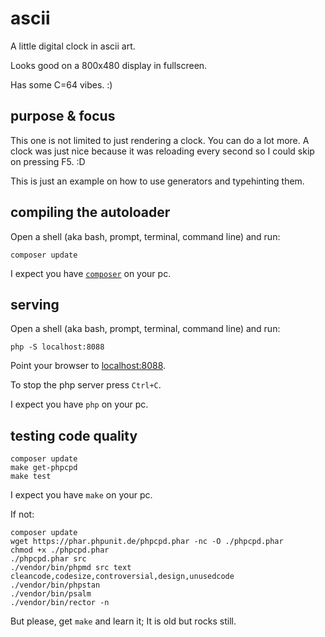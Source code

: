 # ascii

A little digital clock in ascii art.

Looks good on a 800x480 display in fullscreen.

Has some C=64 vibes. :)

## purpose & focus

This one is not limited to just rendering a clock. You can do a lot more. A clock was just nice because it was reloading every second so I could skip on pressing F5. :D

This is just an example on how to use generators and typehinting them.

## compiling the autoloader

Open a shell (aka bash, prompt, terminal, command line)
and run:

```shell
composer update
```

I expect you have [`composer`](https://getcomposer.org) on your pc.

## serving

Open a shell (aka bash, prompt, terminal, command line)
and run:

```shell
php -S localhost:8088
```

Point your browser to [localhost:8088](http://localhost:8088).

To stop the php server press `Ctrl+C`.

I expect you have `php` on your pc.

## testing code quality

```shell
composer update
make get-phpcpd
make test
```

I expect you have `make` on your pc.

If not:

```shell
composer update
wget https://phar.phpunit.de/phpcpd.phar -nc -O ./phpcpd.phar 
chmod +x ./phpcpd.phar
./phpcpd.phar src
./vendor/bin/phpmd src text cleancode,codesize,controversial,design,unusedcode
./vendor/bin/phpstan
./vendor/bin/psalm
./vendor/bin/rector -n
```

But please, get `make` and learn it; It is old but rocks still.
